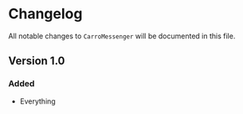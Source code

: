 # Changelog

All notable changes to `CarroMessenger` will be documented in this file.

## Version 1.0

### Added

- Everything
